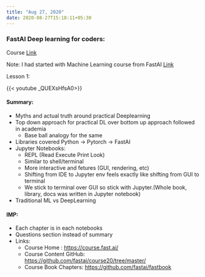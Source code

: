 ```yaml
---
title: "Aug 27, 2020"
date: 2020-08-27T15:18:11+05:30
---
```


### FastAI Deep learning for coders:

Course [Link](https://course.fast.ai/videos/?lesson=1)

Note: I had started with Machine Learning course from FastAI [Link](https://course18.fast.ai/ml.html)

Lesson 1:

{{< youtube _QUEXsHfsA0>}}


#### Summary:

- Myths and actual truth around practical Deeplearning
- Top down approach for practical DL over bottom up approach followed in academia
    - Base ball analogy for the same
- Libraries covered Python -> Pytorch -> FastAI
- Jupyter Notebooks:
    - REPL (Read Execute Print Look)
    - Similar to shell/terminal
    - More interactive and fetures (GUI, rendering, etc)
    - Shifting from IDE to Jupyter env feels exactly like shifting from GUI to terminal
    - We stick to terminal over GUI so stick with Jupyter.(Whole book, library, docs was written in Jupyter notebook)
- Traditional ML vs DeepLearning

#### IMP:
- Each chapter is in each notebooks
- Questions section instead of summary
- Links:
    - Course Home : https://course.fast.ai/
    - Course Content GitHub: https://github.com/fastai/course20/tree/master/
    - Course Book Chapters: https://github.com/fastai/fastbook
